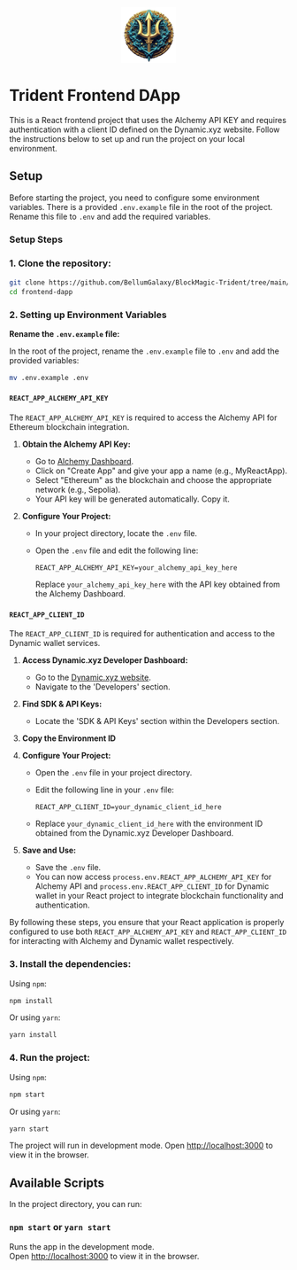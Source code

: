 <div style="text-align: center;">
  <img src="/frontend-dapp/src/assets/trident.png" alt="Project Logo" width="100"/>
</div>

# Trident Frontend DApp

This is a React frontend project that uses the Alchemy API KEY and requires authentication with a client ID defined on the Dynamic.xyz website. Follow the instructions below to set up and run the project on your local environment.

## Setup

Before starting the project, you need to configure some environment variables. There is a provided `.env.example` file in the root of the project. Rename this file to `.env` and add the required variables.

### Setup Steps

### 1. **Clone the repository:**

```sh
git clone https://github.com/BellumGalaxy/BlockMagic-Trident/tree/main/frontend-dapp
cd frontend-dapp
```

### 2. Setting up Environment Variables

**Rename the `.env.example` file:**

In the root of the project, rename the `.env.example` file to `.env` and add the provided variables:

```sh
mv .env.example .env
```

#### `REACT_APP_ALCHEMY_API_KEY`

The `REACT_APP_ALCHEMY_API_KEY` is required to access the Alchemy API for Ethereum blockchain integration.

1. **Obtain the Alchemy API Key:**

   - Go to [Alchemy Dashboard](https://dashboard.alchemy.com/apps).
   - Click on "Create App" and give your app a name (e.g., MyReactApp).
   - Select "Ethereum" as the blockchain and choose the appropriate network (e.g., Sepolia).
   - Your API key will be generated automatically. Copy it.

2. **Configure Your Project:**

   - In your project directory, locate the `.env` file.
   - Open the `.env` file and edit the following line:

     ```env
     REACT_APP_ALCHEMY_API_KEY=your_alchemy_api_key_here
     ```

     Replace `your_alchemy_api_key_here` with the API key obtained from the Alchemy Dashboard.

#### `REACT_APP_CLIENT_ID`

The `REACT_APP_CLIENT_ID` is required for authentication and access to the Dynamic wallet services.

1. **Access Dynamic.xyz Developer Dashboard:**

   - Go to the [Dynamic.xyz website](https://app.dynamic.xyz/).
   - Navigate to the 'Developers' section.

2. **Find SDK & API Keys:**

   - Locate the 'SDK & API Keys' section within the Developers section.

3. **Copy the Environment ID**

4. **Configure Your Project:**

   - Open the `.env` file in your project directory.
   - Edit the following line in your `.env` file:

     ```env
     REACT_APP_CLIENT_ID=your_dynamic_client_id_here
     ```

   - Replace `your_dynamic_client_id_here` with the environment ID obtained from the Dynamic.xyz Developer Dashboard.

5. **Save and Use:**

   - Save the `.env` file.
   - You can now access `process.env.REACT_APP_ALCHEMY_API_KEY` for Alchemy API and `process.env.REACT_APP_CLIENT_ID` for Dynamic wallet in your React project to integrate blockchain functionality and authentication.

By following these steps, you ensure that your React application is properly configured to use both `REACT_APP_ALCHEMY_API_KEY` and `REACT_APP_CLIENT_ID` for interacting with Alchemy and Dynamic wallet respectively.

### 3. **Install the dependencies:**

   Using `npm`:

   ```sh
   npm install
   ```

   Or using `yarn`:

   ```sh
   yarn install
   ```

### 4. **Run the project:**

   Using `npm`:

   ```sh
   npm start
   ```

   Or using `yarn`:

   ```sh
   yarn start
   ```

   The project will run in development mode. Open [http://localhost:3000](http://localhost:3000) to view it in the browser.

## Available Scripts

In the project directory, you can run:

### `npm start` or `yarn start`

Runs the app in the development mode.\
Open [http://localhost:3000](http://localhost:3000) to view it in the browser.
